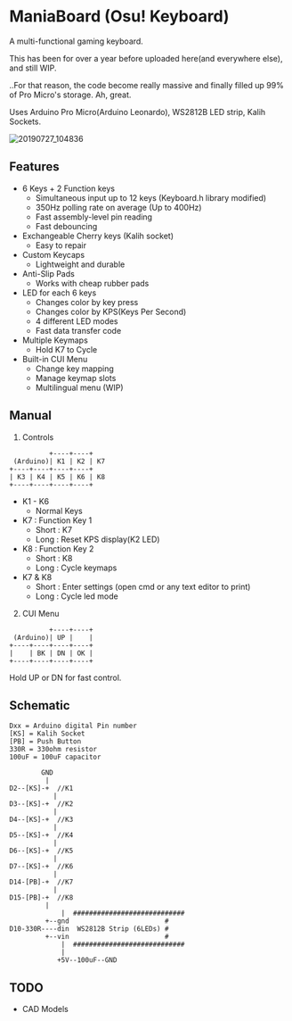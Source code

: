 ManiaBoard (Osu! Keyboard)
==========================

A multi-functional gaming keyboard.

This has been for over a year before uploaded here(and everywhere else), and still WIP.

..For that reason, the code become really massive and finally filled up 99% of Pro Micro's storage. Ah, great.

Uses Arduino Pro Micro(Arduino Leonardo), WS2812B LED strip, Kalih Sockets.

![20190727_104836](https://user-images.githubusercontent.com/44800937/61988606-6c2fd800-b05e-11e9-9c30-4bb0c95662bd.png)

Features
--------

- 6 Keys + 2 Function keys
  - Simultaneous input up to 12 keys (Keyboard.h library modified)
  - 350Hz polling rate on average (Up to 400Hz)
  - Fast assembly-level pin reading
  - Fast debouncing
- Exchangeable Cherry keys (Kalih socket)
  - Easy to repair
- Custom Keycaps
  - Lightweight and durable
- Anti-Slip Pads
  - Works with cheap rubber pads
- LED for each 6 keys
  - Changes color by key press
  - Changes color by KPS(Keys Per Second)
  - 4 different LED modes
  - Fast data transfer code
- Multiple Keymaps
  - Hold K7 to Cycle
- Built-in CUI Menu
  - Change key mapping
  - Manage keymap slots
  - Multilingual menu (WIP)
  
Manual
------

1. Controls
```
          +----+----+
 (Arduino)| K1 | K2 | K7
+----+----+----+----+
| K3 | K4 | K5 | K6 | K8
+----+----+----+----+
```
- K1 - K6
  - Normal Keys
- K7 : Function Key 1
  - Short : K7
  - Long : Reset KPS display(K2 LED)
- K8 : Function Key 2
  - Short : K8
  - Long : Cycle keymaps
- K7 & K8
  - Short : Enter settings (open cmd or any text editor to print)
  - Long : Cycle led mode

2. CUI Menu
```
          +----+----+
 (Arduino)| UP |    |
+----+----+----+----+
|    | BK | DN | OK |
+----+----+----+----+
```
Hold UP or DN for fast control.

Schematic
---------
```
Dxx = Arduino digital Pin number
[KS] = Kalih Socket
[PB] = Push Button
330R = 330ohm resistor
100uF = 100uF capacitor

        GND
         |
D2--[KS]-+  //K1
	       |
D3--[KS]-+  //K2
	       |
D4--[KS]-+  //K3
	       |
D5--[KS]-+  //K4
	       |
D6--[KS]-+  //K5
	       |
D7--[KS]-+  //K6
	       |
D14-[PB]-+  //K7
	       |
D15-[PB]-+  //K8
         |
	    	 |  ############################
         +--gnd                        #
D10-330R----din  WS2812B Strip (6LEDs) #
         +--vin                        #
	     	 |  ############################
     		 |
	     	+5V--100uF--GND
```

TODO
----

- CAD Models

